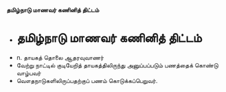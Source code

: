 **தமிழ்நாடு மாணவர் கணினித் திட்டம்**
- # தமிழ்நாடு மாணவர் கணினித் திட்டம்
- n. தாயகத் தொலை ஆதரவுவாணர்
- வேற்று நாட்டில் குடியேறித் தாயகத்திலிருந்து அனுப்பப்படும் பணத்தைக் கொண்டு வாழ்பவர்
- வௌதநாடுகளிலிருப்பதற்குப் பணம் கொடுக்கப்பெறுவர்.

